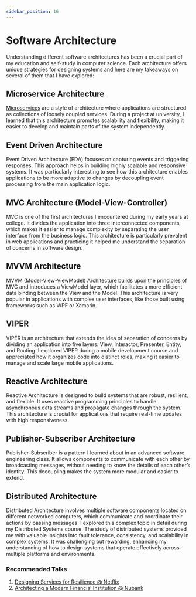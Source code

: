 ```yaml
---
sidebar_position: 16
---
```


# Software Architecture

Understanding different software architectures has been a crucial part of my education and self-study in computer science. Each architecture offers unique strategies for designing systems and here are my takeaways on several of them that I have explored:

## Microservice Architecture

[Microservices](microservices.md) are a style of architecture where applications are structured as collections of loosely coupled services. During a project at university, I learned that this architecture promotes scalability and flexibility, making it easier to develop and maintain parts of the system independently.

## Event Driven Architecture

Event Driven Architecture (EDA) focuses on capturing events and triggering responses. This approach helps in building highly scalable and responsive systems. It was particularly interesting to see how this architecture enables applications to be more adaptive to changes by decoupling event processing from the main application logic.

## MVC Architecture (Model-View-Controller)

MVC is one of the first architectures I encountered during my early years at college. It divides the application into three interconnected components, which makes it easier to manage complexity by separating the user interface from the business logic. This architecture is particularly prevalent in web applications and practicing it helped me understand the separation of concerns in software design.

## MVVM Architecture

MVVM (Model-View-ViewModel) Architecture builds upon the principles of MVC and introduces a ViewModel layer, which facilitates a more efficient data binding between the View and the Model. This architecture is very popular in applications with complex user interfaces, like those built using frameworks such as WPF or Xamarin.

## VIPER

VIPER is an architecture that extends the idea of separation of concerns by dividing an application into five layers: View, Interactor, Presenter, Entity, and Routing. I explored VIPER during a mobile development course and appreciated how it organizes code into distinct roles, making it easier to manage and scale large mobile applications.

## Reactive Architecture

Reactive Architecture is designed to build systems that are robust, resilient, and flexible. It uses reactive programming principles to handle asynchronous data streams and propagate changes through the system. This architecture is crucial for applications that require real-time updates with high responsiveness.

## Publisher-Subscriber Architecture

Publisher-Subscriber is a pattern I learned about in an advanced software engineering class. It allows components to communicate with each other by broadcasting messages, without needing to know the details of each other’s identity. This decoupling makes the system more modular and easier to extend.

## Distributed Architecture

Distributed Architecture involves multiple software components located on different networked computers, which communicate and coordinate their actions by passing messages. I explored this complex topic in detail during my Distributed Systems course. The study of distributed systems provided me with valuable insights into fault tolerance, consistency, and scalability in complex systems. It was challenging but rewarding, enhancing my understanding of how to design systems that operate effectively across multiple platforms and environments.

### Recommended Talks

1. [Designing Services for Resilience @ Netflix](https://www.youtube.com/watch?v=RWyZkNzvC-c&list=PLndbWGuLoHeYTBaqFu31Nac-19qsdUl_V&index=198)
2. [Architecting a Modern Financial Institution @ Nubank](https://www.youtube.com/watch?v=VYuToviSx5Q&list=PLndbWGuLoHeYTBaqFu31Nac-19qsdUl_V&index=192)